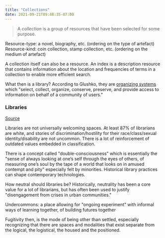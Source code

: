 ```yaml
---
title: "Collections"
date: 2021-09-21T09:48:35-07:00
---
```


> A _collection_ is a group of resources that have been selected for some purpose.

Resource-type: a novel, biography, etc. (ordering on the type of artefact)
Resource-kind: coin collection, stamp collection, etc. (ordering on the medium of artefact)

A collection itself can also be a resource. An index is a description resource that contains information about the location and frequencies of terms in a collection to enable more efficient search.

What then is a library? According to Glushko, they are [organizing systems](thoughts/organizing-systems.md) which "select, collect, organize, conserve, preserve, and provide access to information on behalf of a community of users."

### Libraries
[Source](https://placesjournal.org/article/fugitive-libraries)

Libraries are not universally welcoming spaces. At least 87% of librarians are white, and stories of discrimination/hostility for their race/class/sexual identity/disability are not uncommon. There is a lot of reinforcement of outdated values embedded in classification.

There is a concept called "double-consciousness" which is essentially the "sense of always looking at one’s self through the eyes of others, of measuring one’s soul by the tape of a world that looks on in amused contempt and pity" especially felt by minorities. Historical library practices can shape contemporary technologies.

How neutral should libraries be? Historically, neutrality has been a core value for a lot of librarians, but has often been used to justify "disengagement from crises in urban communities."

Undercommons: a place allowing for "ongoing experiment" with informal ways of learning together, of building futures together

Fugitivity then, is the mode of being other than settled, especially recognizing that there are spaces and modalities that exist separate from the logical, the logistical, the housed and the positioned.